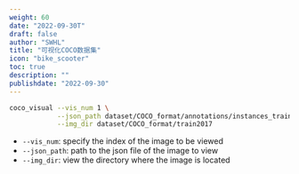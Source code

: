 ```yaml
---
weight: 60
date: "2022-09-30T"
draft: false
author: "SWHL"
title: "可视化COCO数据集"
icon: "bike_scooter"
toc: true
description: ""
publishdate: "2022-09-30"
---
```



```bash {linenos=table}
coco_visual --vis_num 1 \
            --json_path dataset/COCO_format/annotations/instances_train2017.json \
            --img_dir dataset/COCO_format/train2017
```

- `--vis_num`: specify the index of the image to be viewed
- `--json_path`: path to the json file of the image to view
- `--img_dir`: view the directory where the image is located